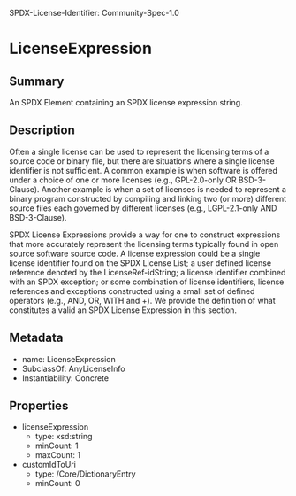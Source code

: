 SPDX-License-Identifier: Community-Spec-1.0

# LicenseExpression

## Summary

An SPDX Element containing an SPDX license expression string.

## Description

Often a single license can be used to represent the licensing terms of a source code or binary file, but there are situations where a single license identifier is not sufficient. A common example is when software is offered under a choice of one or more licenses (e.g., GPL-2.0-only OR BSD-3-Clause). Another example is when a set of licenses is needed to represent a binary program constructed by compiling and linking two (or more) different source files each governed by different licenses (e.g., LGPL-2.1-only AND BSD-3-Clause).

SPDX License Expressions provide a way for one to construct expressions that more accurately represent the licensing terms typically found in open source software source code. A license expression could be a single license identifier found on the SPDX License List; a user defined license reference denoted by the LicenseRef-idString; a license identifier combined with an SPDX exception; or some combination of license identifiers, license references and exceptions constructed using a small set of defined operators (e.g., AND, OR, WITH and +). We provide the definition of what constitutes a valid an SPDX License Expression in this section.

## Metadata

- name: LicenseExpression
- SubclassOf: AnyLicenseInfo
- Instantiability: Concrete

## Properties
- licenseExpression
  - type: xsd:string
  - minCount: 1
  - maxCount: 1
- customIdToUri
  - type: /Core/DictionaryEntry
  - minCount: 0
